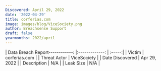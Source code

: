```yaml
---
Discovered: April 29, 2022
date: '2022-04-29'
title: corferias.com
image: images/blog/ViceSociety.png
author: Breachsense Support
draft: false
yearmonths: 2022/april
---
```


| Data Breach Report------------:   |:-------------:    | :-----:|
| Victim    | corferias.com      | 
| Threat Actor    | ViceSociety      | 
| Date Discovered    | Apr 29, 2022      | 
| Description    | N/A      | 
| Leak Size    | N/A      | 

